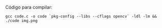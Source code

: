 Código para compilar:

```
gcc code.c -o code `pkg-config --libs --cflags opencv` -ldl -lm && ./code img.png
```
